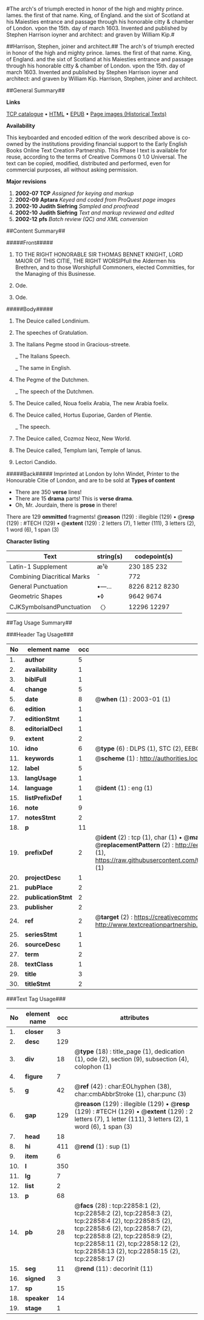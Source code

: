 #The arch's of triumph erected in honor of the high and mighty prince. Iames. the first of that name. King, of England. and the sixt of Scotland at his Maiesties entrance and passage through his honorable citty & chamber of London. vpon the 15th. day of march 1603. Invented and published by Stephen Harrison ioyner and architect: and graven by William Kip.#

##Harrison, Stephen, joiner and architect.##
The arch's of triumph erected in honor of the high and mighty prince. Iames. the first of that name. King, of England. and the sixt of Scotland at his Maiesties entrance and passage through his honorable citty & chamber of London. vpon the 15th. day of march 1603. Invented and published by Stephen Harrison ioyner and architect: and graven by William Kip.
Harrison, Stephen, joiner and architect.

##General Summary##

**Links**

[TCP catalogue](http://www.ota.ox.ac.uk/tcp/)  • 
[HTML](http://tei.it.ox.ac.uk/tcp/Texts-HTML/free/A02/A02732.html)  • 
[EPUB](http://tei.it.ox.ac.uk/tcp/Texts-EPUB/free/A02/A02732.epub) • 
[Page images (Historical Texts)](https://data.historicaltexts.jisc.ac.uk/view?pubId=eebo-99857174e&pageId=eebo-99857174e-22858-1)

**Availability**

This keyboarded and encoded edition of the
	       work described above is co-owned by the institutions
	       providing financial support to the Early English Books
	       Online Text Creation Partnership. This Phase I text is
	       available for reuse, according to the terms of Creative
	       Commons 0 1.0 Universal. The text can be copied,
	       modified, distributed and performed, even for
	       commercial purposes, all without asking permission.

**Major revisions**

1. __2002-07__ __TCP__ *Assigned for keying and markup*
1. __2002-09__ __Aptara__ *Keyed and coded from ProQuest page images*
1. __2002-10__ __Judith Siefring__ *Sampled and proofread*
1. __2002-10__ __Judith Siefring__ *Text and markup reviewed and edited*
1. __2002-12__ __pfs__ *Batch review (QC) and XML conversion*

##Content Summary##

#####Front#####

1. TO THE RIGHT HONORABLE
SIR THOMAS BENNET KNIGHT, LORD
MAIOR OF THIS CITIE, THE RIGHT WORSIPfull
the Aldermen his Brethren, and to those Worshipfull
Commoners, elected Committies, for the Managing
of this Businesse.

1. Ode.

1. Ode.

#####Body#####

1. The Deuice called Londinium.

1. The speeches of Gratulation.

1. The Italians Pegme stood in Gracious-streete.

    _ The Italians Speech.

    _ The same in English.

1. The Pegme of the Dutchmen.

    _ The speech of the Dutchmen.

1. The Deuice called,
Noua foelix Arabia, The new Arabia foelix.

1. The Deuice called,
Hortus Euporiae, Garden of Plentie.

    _ The speech.

1. The Deuice called,
Cozmoz Neoz, New World.

1. The Deuice called,
Templum Iani, Temple of Ianus.

1. Lectori Candido.

#####Back#####
Imprinted at London by Iohn Windet,
Printer to the Honourable Citie of London, and are to be sold at
**Types of content**

  * There are 350 **verse** lines!
  * There are 15 **drama** parts! This is **verse drama**.
  * Oh, Mr. Jourdain, there is **prose** in there!

There are 129 **ommitted** fragments! 
 @__reason__ (129) : illegible (129)  •  @__resp__ (129) : #TECH (129)  •  @__extent__ (129) : 2 letters (7), 1 letter (111), 3 letters (2), 1 word (6), 1 span (3)

**Character listing**


|Text|string(s)|codepoint(s)|
|---|---|---|
|Latin-1 Supplement|æ¹è|230 185 232|
|Combining             Diacritical Marks|̄|772|
|General Punctuation|•—…|8226 8212 8230|
|Geometric Shapes|▪◊|9642 9674|
|CJKSymbolsandPunctuation|〈〉|12296 12297|

##Tag Usage Summary##

###Header Tag Usage###

|No|element name|occ|attributes|
|---|---|---|---|
|1.|__author__|5||
|2.|__availability__|1||
|3.|__biblFull__|1||
|4.|__change__|5||
|5.|__date__|8| @__when__ (1) : 2003-01 (1)|
|6.|__edition__|1||
|7.|__editionStmt__|1||
|8.|__editorialDecl__|1||
|9.|__extent__|2||
|10.|__idno__|6| @__type__ (6) : DLPS (1), STC (2), EEBO-CITATION (1), PROQUEST (1), VID (1)|
|11.|__keywords__|1| @__scheme__ (1) : http://authorities.loc.gov/ (1)|
|12.|__label__|5||
|13.|__langUsage__|1||
|14.|__language__|1| @__ident__ (1) : eng (1)|
|15.|__listPrefixDef__|1||
|16.|__note__|9||
|17.|__notesStmt__|2||
|18.|__p__|11||
|19.|__prefixDef__|2| @__ident__ (2) : tcp (1), char (1)  •  @__matchPattern__ (2) : ([0-9\-]+):([0-9IVX]+) (1), (.+) (1)  •  @__replacementPattern__ (2) : http://eebo.chadwyck.com/downloadtiff?vid=$1&page=$2 (1), https://raw.githubusercontent.com/textcreationpartnership/Texts/master/tcpchars.xml#$1 (1)|
|20.|__projectDesc__|1||
|21.|__pubPlace__|2||
|22.|__publicationStmt__|2||
|23.|__publisher__|2||
|24.|__ref__|2| @__target__ (2) : https://creativecommons.org/publicdomain/zero/1.0/ (1), http://www.textcreationpartnership.org/docs/. (1)|
|25.|__seriesStmt__|1||
|26.|__sourceDesc__|1||
|27.|__term__|2||
|28.|__textClass__|1||
|29.|__title__|3||
|30.|__titleStmt__|2||


###Text Tag Usage###

|No|element name|occ|attributes|
|---|---|---|---|
|1.|__closer__|3||
|2.|__desc__|129||
|3.|__div__|18| @__type__ (18) : title_page (1), dedication (1), ode (2), section (9), subsection (4), colophon (1)|
|4.|__figure__|7||
|5.|__g__|42| @__ref__ (42) : char:EOLhyphen (38), char:cmbAbbrStroke (1), char:punc (3)|
|6.|__gap__|129| @__reason__ (129) : illegible (129)  •  @__resp__ (129) : #TECH (129)  •  @__extent__ (129) : 2 letters (7), 1 letter (111), 3 letters (2), 1 word (6), 1 span (3)|
|7.|__head__|18||
|8.|__hi__|411| @__rend__ (1) : sup (1)|
|9.|__item__|6||
|10.|__l__|350||
|11.|__lg__|7||
|12.|__list__|2||
|13.|__p__|68||
|14.|__pb__|28| @__facs__ (28) : tcp:22858:1 (2), tcp:22858:2 (2), tcp:22858:3 (2), tcp:22858:4 (2), tcp:22858:5 (2), tcp:22858:6 (2), tcp:22858:7 (2), tcp:22858:8 (2), tcp:22858:9 (2), tcp:22858:11 (2), tcp:22858:12 (2), tcp:22858:13 (2), tcp:22858:15 (2), tcp:22858:17 (2)|
|15.|__seg__|11| @__rend__ (11) : decorInit (11)|
|16.|__signed__|3||
|17.|__sp__|15||
|18.|__speaker__|14||
|19.|__stage__|1||
